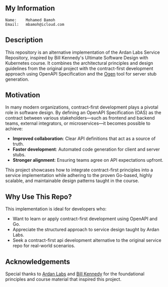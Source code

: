 ## My Information

```
Name:    Mohamed Bamoh  
Email:   mbamoh@icloud.com 
```

## Description
This repository is an alternative implementation of the Ardan Labs Service Repository, inspired by Bill Kennedy's 
Ultimate Software Design with Kubernetes course. It combines the architectural principles and design guidelines 
from the original project with the contract-first development approach 
using OpenAPI Specification and the [Ogen](https://github.com/ogen-go/ogen) tool for server stub generation.

## Motivation
In many modern organizations, contract-first development plays a pivotal role in software design. 
By defining an OpenAPI Specification (OAS) as the contract between various stakeholders—such as frontend and 
backend teams, external integrators, or microservices—it becomes possible to achieve:

- **Improved collaboration**: Clear API definitions that act as a source of truth.
- **Faster development**: Automated code generation for client and server stubs.
- **Stronger alignment**: Ensuring teams agree on API expectations upfront.

This project showcases how to integrate contract-first principles into a service implementation while adhering 
to the proven Go-based, highly scalable, and maintainable design patterns taught in the course.

## Why Use This Repo?
This implementation is ideal for developers who:

- Want to learn or apply contract-first development using OpenAPI and Go.
- Appreciate the structured approach to service design taught by Ardan Labs.
- Seek a contract-first api development alternative to the original service repo for real-world scenarios.

## Acknowledgements
Special thanks to [Ardan Labs](https://github.com/ardanlabs/service) and [Bill Kennedy](https://github.com/ardan-bkennedy) for the foundational principles and course material that inspired 
this project.